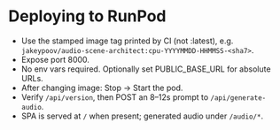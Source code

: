 # Deploying to RunPod

- Use the stamped image tag printed by CI (not :latest), e.g. `jakeypoov/audio-scene-architect:cpu-YYYYMMDD-HHMMSS-<sha7>`.
- Expose port 8000.
- No env vars required. Optionally set PUBLIC_BASE_URL for absolute URLs.
- After changing image: Stop → Start the pod.
- Verify `/api/version`, then POST an 8–12s prompt to `/api/generate-audio`.
- SPA is served at `/` when present; generated audio under `/audio/*`.

